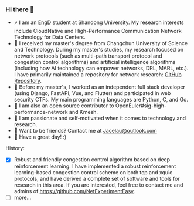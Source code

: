 ### Hi there 👋

- ⚡ I am an [EngD](https://www.discoverphds.com/advice/doctorates/professional-doctorates) student at Shandong University. My research interests include CloudNative and High-Performance Communication Network Technology for Data Centers.
- 🔭 I received my master's degree from Changchun University of Science and Technology. During my master's studies, my research focused on network protocols (such as multi-path transport protocol and congestion control algorithms) and artificial intelligence algorithms (including how AI technology can empower networks, DRL, MARL, etc.). I have primarily maintained a repository for network research: [GitHub Repository](https://github.com/NetExperimentEasy).
- 🔭 Before my master's, I worked as an independent full stack developer (using Django, FastAPI, Vue, and Flutter) and participated in web security CTFs. My main programming languages are Python, C, and Go.
- 🤔 I am also an open source contributor to OpenEuler#sig-high-performance-network and Kmesh.
- 🌱 I am passionate and self-motivated when it comes to technology and research.
- 🌈 Want to be friends? Contact me at Jacelau@outlook.com
- 👯 Have a great day! :)

<!--
<div>
<p align="center">
  <a href="https://github.com/derekwin">
  <img src="https://github-readme-stats.vercel.app/api/top-langs/?username=derekwin&layout=compact" />
  </a>
</p>
</div>
-->

History:
- [x] Robust and friendly congestion control algorithm based on deep reinforcement learning. I have implemented a robust reinforcement learning-based congestion control scheme on both tcp and xquic protocols, and have derived a complete set of software and tools for research in this area. If you are interested, feel free to contact me and admins of https://github.com/NetExperimentEasy.
- [ ] more...
